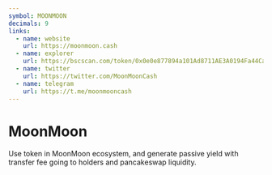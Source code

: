 ```yaml
---
symbol: MOONMOON
decimals: 9
links:
  - name: website
    url: https://moonmoon.cash
  - name: explorer
    url: https://bscscan.com/token/0x0e0e877894a101Ad8711AE3A0194Fa44Ca837a79
  - name: twitter
    url: https://twitter.com/MoonMoonCash
  - name: telegram
    url: https://t.me/moonmooncash
---
```


# MoonMoon

Use token in MoonMoon ecosystem, and generate passive yield with transfer fee going to holders and pancakeswap liquidity.
